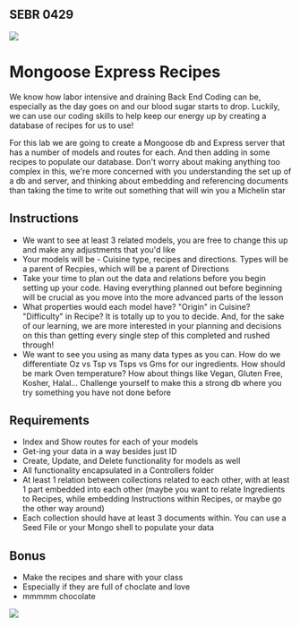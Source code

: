 ## SEBR 0429

![](https://substackcdn.com/image/fetch/w_1456,c_limit,f_webp,q_auto:good,fl_progressive:steep/https%3A%2F%2Fbucketeer-e05bbc84-baa3-437e-9518-adb32be77984.s3.amazonaws.com%2Fpublic%2Fimages%2F3c4987a4-f65d-4155-881a-11f68d602f17_1025x521.png)

# Mongoose Express Recipes


We know how labor intensive and draining Back End Coding can be, especially as the day goes on and our blood sugar starts to drop. Luckily, we can use our coding skills to help keep our energy up by creating a database of recipes for us to use!

For this lab we are going to create a Mongoose db and Express server that has a number of models and routes for each. And then adding in some recipes to populate our database. Don't worry about making anything too complex in this, we're more concerned with you understanding the set up of a db and server, and thinking about embedding and referencing documents than taking the time to write out something that will win you a Michelin star


## Instructions 
- We want to see at least 3 related models, you are free to change this up and make any adjustments that you'd like
- Your models will be - Cuisine type, recipes and directions. Types will be a parent of Recpies, which will be a parent of Directions
- Take your time to plan out the data and relations before you begin setting up your code. Having everything planned out before beginning will be crucial as you move into the more advanced parts of the lesson
- What properties would each model have? "Origin" in Cuisine? "Difficulty" in Recipe? It is totally up to you to decide. And, for the sake of our learning, we are more interested in your planning and decisions on this than getting every single step of this completed and rushed through!
- We want to see you using as many data types as you can. How do we differentiate Oz vs Tsp vs Tsps vs Gms for our ingredients. How should be mark Oven temperature? How about things like Vegan, Gluten Free, Kosher, Halal... Challenge yourself to make this a strong db where you try something you have not done before

  
## Requirements 

- Index and Show routes for each of your models
- Get-ing your data in a way besides just ID 
- Create, Update, and Delete functionality for models as well
- All functionality encapsulated in a Controllers folder
-  At least 1 relation between collections related to each other, with at least 1 part embedded into each other (maybe you want to relate Ingredients to Recipes, while embedding Instructions within Recipes, or maybe go the other way around)
-  Each collection should have at least 3 documents within. You can use a Seed File or your Mongo shell to populate your data

 ## Bonus
 - Make the recipes and share with your class
 - Especially if they are full of choclate and love
 - mmmmm chocolate

![](https://www.foodandwine.com/thmb/5unLsehhjHUTG3CU7GjOsMpmgF4=/1500x0/filters:no_upscale():max_bytes(150000):strip_icc()/Ina-garten-new-food-network-tv-series-FT-BLOG0222-8ce1460d6041445881d5549a1d3753e1.jpg)

